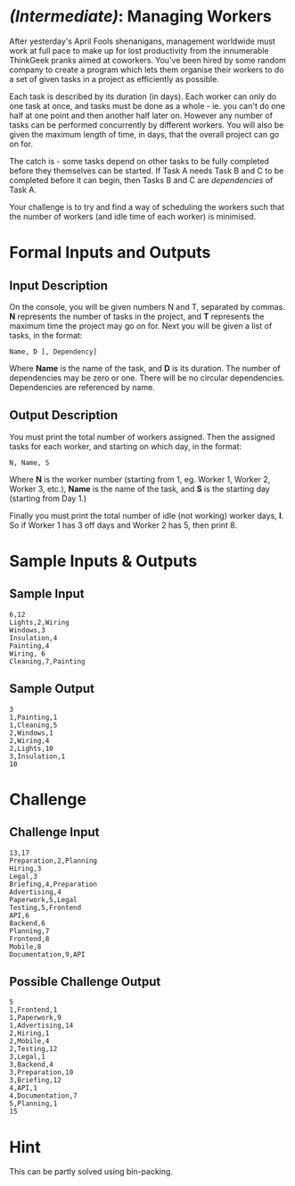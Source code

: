 # [](#IntermediateIcon) _(Intermediate)_: Managing Workers

After yesterday's April Fools shenanigans, management worldwide must work at full pace to make up for lost productivity from the innumerable ThinkGeek pranks aimed at coworkers. You've been hired by some random company to create a program which lets them organise their workers to do a set of given tasks in a project as efficiently as possible.

Each task is described by its duration (in days). Each worker can only do one task at once, and tasks must be done as a whole - ie. you can't do one half at one point and then another half later on. However any number of tasks can be performed concurrently by different workers. You will also be given the maximum length of time, in days, that the overall project can go on for.

The catch is - some tasks depend on other tasks to be fully completed before they themselves can be started. If Task A needs Task B and C to be completed before it can begin, then Tasks B and C are *dependencies* of Task A.

Your challenge is to try and find a way of scheduling the workers such that the number of workers (and idle time of each worker) is minimised.

# Formal Inputs and Outputs

## Input Description

On the console, you will be given numbers N and T, separated by commas. **N** represents the number of tasks in the project, and **T** represents the maximum time the project may go on for.  Next you will be given a list of tasks, in the format:

    Name, D [, Dependency]
    
Where **Name** is the name of the task, and **D** is its duration. The number of dependencies may be zero or one. There will be no circular dependencies. Dependencies are referenced by name.

## Output Description

You must print the total number of workers assigned. Then the assigned tasks for each worker, and starting on which day, in the format:

    N, Name, S
    
Where **N** is the worker number (starting from 1, eg. Worker 1, Worker 2, Worker 3, etc.), **Name** is the name of the task, and **S** is the starting day (starting from Day 1.)

Finally you must print the total number of idle (not working) worker days, **I**. So if Worker 1 has 3 off days and Worker 2 has 5, then print 8.

# Sample Inputs & Outputs

## Sample Input

	6,12
	Lights,2,Wiring
	Windows,3
	Insulation,4
	Painting,4
	Wiring, 6
	Cleaning,7,Painting

## Sample Output

 	3
	1,Painting,1
	1,Cleaning,5
	2,Windows,1
	2,Wiring,4
	2,Lights,10
	3,Insulation,1
	10

# Challenge

## Challenge Input

	13,17
	Preparation,2,Planning
	Hiring,3
	Legal,3
	Briefing,4,Preparation
	Advertising,4
	Paperwork,5,Legal
	Testing,5,Frontend
	API,6
	Backend,6
	Planning,7
	Frontend,8
	Mobile,8
	Documentation,9,API
	
## Possible Challenge Output

	5
	1,Frontend,1
	1,Paperwork,9
	1,Advertising,14
	2,Hiring,1
	2,Mobile,4
	2,Testing,12
	3,Legal,1
	3,Backend,4
	3,Preparation,10
	3,Briefing,12
	4,API,1
	4,Documentation,7
	5,Planning,1
	15
	
# Hint

This can be partly solved using bin-packing.